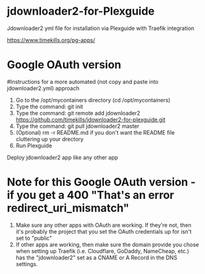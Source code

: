 # jdownloader2-for-Plexguide
Jdownloader2 yml file for installation via Plexguide with Traefik integration

https://www.timekills.org/pg-apps/

# Google OAuth version


#Instructions for a more automated (not copy and paste into jdownloader2.yml) approach

1. Go to the /opt/mycontainers directory (cd /opt/mycontainers)
2. Type the command: git init
3. Type the command: git remote add jdownloader2 https://github.com/timekills/jdownloader2-for-plexguide.git
4. Type the command: git pull jdownloader2 master
5. (Optional) rm -r README.md if you don't want the README file cluttering up your drectory
6. Run Plexguide

Deploy jdownloader2 app like any other app

# Note for this Google OAuth version - if you get a 400 "That's an error redirect_uri_mismatch"
1. Make sure any other apps with OAuth are working. If they're not, then it's probably the project that you set the OAuth credentials up for isn't set to "public"
2. If other apps are working, then make sure the domain provide you chose when setting up Traefik (i.e. Cloudflare, GoDaddy, NameCheap, etc.) has the "jdownloader2" set as a CNAME or A Record in the DNS settings.
